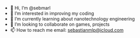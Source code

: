 - 👋 Hi, I’m @sebmarl
- 👀 I’m interested in improving my coding 
- 🌱 I’m currently learning about nanotechnology engineering 
- 💞️ I’m looking to collaborate on games, projects
- 📫 How to reach me email: sebastianmlp@icloud.com

<!---
sebmarl/sebmarl is a ✨ special ✨ repository because its `README.md` (this file) appears on your GitHub profile.
You can click the Preview link to take a look at your changes.
--->
